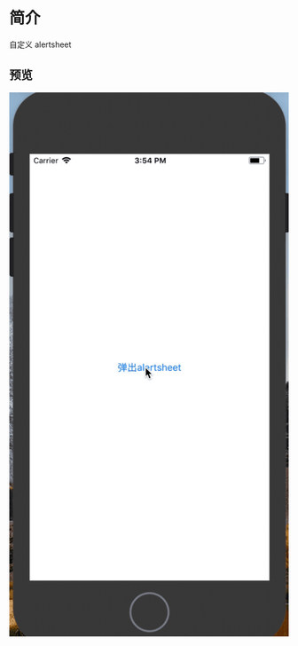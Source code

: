 # 简介

自定义 alertsheet
## 预览
![样式图](https://github.com/chennyhuang/HZAlertSheet/blob/master/screen.gif)

